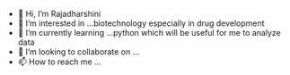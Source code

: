 - 👋 Hi, I’m Rajadharshini
- 👀 I’m interested in ...biotechnology especially in drug development
- 🌱 I’m currently learning ...python which will be useful for me to analyze data
- 💞️ I’m looking to collaborate on ...
- 📫 How to reach me ...

<!---
dharshinikaruppiah/dharshinikaruppiah is a ✨ special ✨ repository because its `README.md` (this file) appears on your GitHub profile.
You can click the Preview link to take a look at your changes.
--->
